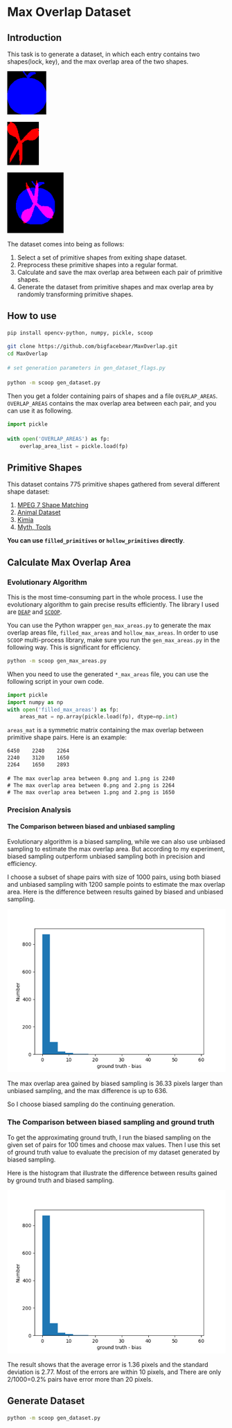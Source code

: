 # Max Overlap Dataset

## Introduction

This task is to generate a dataset, in which each entry contains two shapes(lock, key), and the max overlap area of the two shapes.

![](./misc/L.png)

![](./misc/K.png)

![](./misc/overlap.png)

The dataset comes into being as follows:

1. Select a set of primitive shapes from exiting shape dataset.
2. Preprocess these primitive shapes into a regular format.
3. Calculate and save the max overlap area between each pair of primitive shapes.
4. Generate the dataset from primitive shapes and max overlap area by randomly transforming primitive shapes.

## How to use

```bash
pip install opencv-python, numpy, pickle, scoop
```

```bash
git clone https://github.com/bigfacebear/MaxOverlap.git
cd MaxOverlap

# set generation parameters in gen_dataset_flags.py

python -m scoop gen_dataset.py
```

Then you get a folder containing pairs of shapes and a file `OVERLAP_AREAS`. `OVERLAP_AREAS` contains the max overlap area between each pair, and you can use it as following.

```python
import pickle

with open('OVERLAP_AREAS') as fp:
    overlap_area_list = pickle.load(fp)
```

## Primitive Shapes

This dataset contains 775 primitive shapes gathered from several different shape dataset:

1. [MPEG 7 Shape Matching](http://www.dabi.temple.edu/~shape/MPEG7/dataset.html)
2. [Animal Dataset](https://sites.google.com/site/xiangbai/animaldataset)
3. [Kimia](http://vision.lems.brown.edu/content/available-software-and-databases)
4. [Myth, Tools](http://tosca.cs.technion.ac.il/book/resources_data.html)


**You can use `filled_primitives` or `hollow_primitives` directly**. 

## Calculate Max Overlap Area

### Evolutionary Algorithm

This is the most time-consuming part in the whole process. I use the evolutionary algorithm to gain precise results efficiently. The library I used are [`DEAP`](https://github.com/DEAP/deap) and [`SCOOP`](https://github.com/soravux/scoop/).

You can use the Python wrapper `gen_max_areas.py` to generate the max overlap areas file, `filled_max_areas` and `hollow_max_areas`. In order to use `SCOOP` multi-process library, make sure you run the `gen_max_areas.py` in the following way. This is significant for efficiency.

```bash
python -m scoop gen_max_areas.py
```

When you need to use the generated `*_max_areas` file, you can use the following script in your own code.

```python
import pickle
import numpy as np
with open('filled_max_areas') as fp:
    areas_mat = np.array(pickle.load(fp), dtype=np.int)
```

`areas_mat` is a symmetric matrix containing the max overlap between primitive shape pairs. Here is an example:

```
6450    2240    2264
2240    3120    1650
2264    1650    2893

# The max overlap area between 0.png and 1.png is 2240
# The max overlap area between 0.png and 2.png is 2264
# The max overlap area between 1.png and 2.png is 1650
```

### Precision Analysis

#### The Comparison between biased and unbiased sampling

Evolutionary algorithm is a biased sampling, while we can also use unbiased sampling to estimate the max overlap area. But according to my experiment, biased sampling outperform unbiased sampling both in precision and efficiency.

I choose a subset of shape pairs with size of 1000 pairs, using both biased and unbiased sampling with 1200 sample points to estimate the max overlap area. Here is the difference between results gained by biased and unbiased sampling.

![](./misc/bias_vs_unbias.png)

The max overlap area gained by biased sampling is 36.33 pixels larger than unbiased sampling, and the max difference is up to 636.

So I choose biased sampling do the continuing generation.

### The Comparison between biased sampling and ground truth

To get the approximating ground truth, I run the biased sampling on the given set of pairs for 100 times and choose max values. Then I use this set of ground truth value to evaluate the precision of my dataset generated by biased sampling. 

Here is the histogram that illustrate the difference between results gained by ground truth and biased sampling.

![](./misc/groundtruth_vs_bias.png)

The result shows that the average error is 1.36 pixels and the standard deviation is 2.77. Most of the errors are within 10 pixels, and There are only 2/1000=0.2% pairs have error more than 20 pixels.

## Generate Dataset

```bash
python -m scoop gen_dataset.py
```

